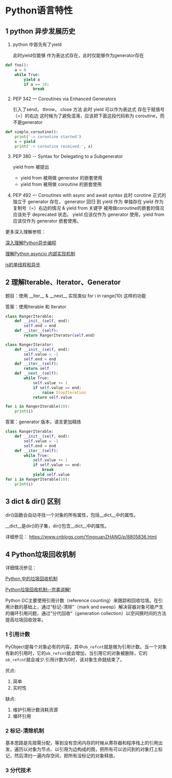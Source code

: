 # Python语言特性

## 1 python 异步发展历史
1. python 中首先有了yield

    此时yield仅能够 作为表达式存在，此时仅能够作为generator存在
```python
def foo():
    a = 0
    while True:
        yield a
        if a == 10:
            break
```

2. PEP 342 — Coroutines via Enhanced Generators

    引入了send， throw， close 方法
此时 yield 可以作为表达式 存在于赋值号（=）的右边
这时候为了避免混淆，应该把下面这段代码称为 coroutine，而不是generator
```python
def simple_coroutine():
    print('-> coroutine started')
    x = yield
    print('-> coroutine received:', x)
```

3. PEP 380 -- Syntax for Delegating to a Subgenerator
    
    yield from 被提出
    - yield from 被用做 generator 的嵌套使用
    - yield from 被用做 coroutine 的嵌套使用

4. PEP 492 — Coroutines with async and await syntax
此时 corotine 正式的独立于 generator 存在，
generator 回归 到 yield 作为 单独存在
yield 作为复制号（=）右边的情况 & yield from 关键字 被用做coroutine的嵌套的情况 应该处于 deprecated 状态。
yield 应该仅作为 generator 使用，yield from 应该仅作为 generator 嵌套使用。


更多深入理解参照：

[深入理解Python异步编程](https://github.com/denglj/aiotutorial)

[理解Python asyncio 内部实现机制](https://lotabout.me/2017/understand-python-asyncio/?utm_source=tuicool&utm_medium=referral)

[js的单线程和异步](https://www.cnblogs.com/woodyblog/p/6061671.html)


 



## 2 理解Iterable、Iterator、Generator
题目：使用 \_\_iter__ & \_\_next__ 实现类似 for i in range(10) 这样的功能

答案：使用Iterable 和 Iterator
```python
class RangerIterable:
    def __init__(self, end):
        self.end = end
    def __iter__(self):
        return RangerIterator(self.end)

class RangerIterator:
    def __init__(self, end):
        self.value = -1
        self.end = end
    def __iter__(self):
        return self
    def __next__(self):
        while True:
            self.value += 1
            if self.value == end:
                raise StopIteration
            return self.value

for i in RangerIterable(10):
    print(i)
```
答案：generator 版本，语言更加精炼
```python
class RangerIterable:
    def __init__(self, end):
        self.value = -1
        self.end = end
    def __iter__(self):
        while True:
            self.value += 1
            if self.value == end:
                break
            yield self.value
for i in RangerIterable(10):
    print(i)
```

## 3 __dict__ & dir() 区别

dir()函数会自动寻找一个对象的所有属性，包括__dict__中的属性。

__dict__是dir()的子集，dir()包含__dict__中的属性。

详细参见：
https://www.cnblogs.com/YingxuanZHANG/p/8805836.html


## 4 Python垃圾回收机制

详细情况参见：

[Python 中的垃圾回收机制](http://python.jobbole.com/87843/)

[Python垃圾回收机制--完美讲解!](https://www.cnblogs.com/pinganzi/p/6646742.html)

 

Python GC主要使用引用计数（reference counting）来跟踪和回收垃圾。在引用计数的基础上，通过“标记-清除”（mark and sweep）解决容器对象可能产生的循环引用问题，通过“分代回收”（generation collection）以空间换时间的方法提高垃圾回收效率。

### 1 引用计数

PyObject是每个对象必有的内容，其中`ob_refcnt`就是做为引用计数。当一个对象有新的引用时，它的`ob_refcnt`就会增加，当引用它的对象被删除，它的`ob_refcnt`就会减少.引用计数为0时，该对象生命就结束了。

优点:

1. 简单
2. 实时性

缺点:

1. 维护引用计数消耗资源
2. 循环引用

### 2 标记-清除机制

基本思路是先按需分配，等到没有空闲内存的时候从寄存器和程序栈上的引用出发，遍历以对象为节点、以引用为边构成的图，把所有可以访问到的对象打上标记，然后清扫一遍内存空间，把所有没标记的对象释放。

### 3 分代技术

